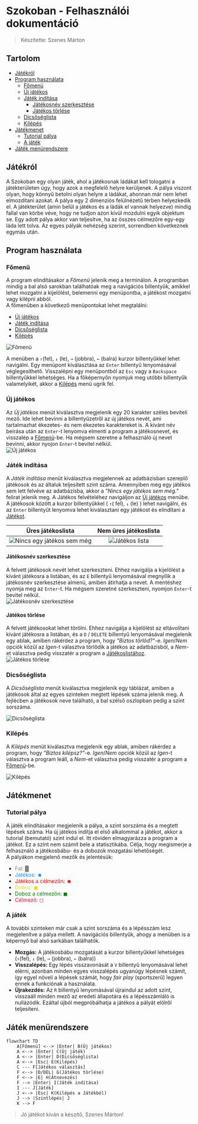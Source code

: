 # Szokoban - Felhasználói dokumentáció

> Készítette: Szenes Márton

## Tartolom

- [Játékról](#játékról)
- [Program használata](#program-használata)
  - [Főmenü](#főmenü)
  - [Új játékos](#új-játékos)
  - [Játék indítása](#játék-indítása)
    - [Játékosnév szerkesztése](#játékosnév-szerkesztése)
    - [Játékos törlése](#játékos-törlése)
  - [Dicsőséglista](#dicsőséglista)
  - [Kilépés](#kilépés)
- [Játékmenet](#játékmenet)
  - [Tutorial pálya](#tutorial-pálya)
  - [A játék](#a-játék)
- [Játék menürendszere](#játék-menürendszere)

## Játékról

A Szokoban egy olyan játék, ahol a játékosnak ládákat kell tologatni a játékterületen úgy, hogy azok a megfelelő helyre kerüljenek. A pálya viszont olyan, hogy könnyű betolni olyan helyre a ládákat, ahonnan már nem lehet elmozdítani azokat. A pálya egy 2 dimenziós felülnézetű térben helyezkedik el. A játékterület (amin belül a játékos és a ládák el vannak helyezve) mindig fallal van körbe véve, hogy ne tudjon azon kívül mozdulni egyik objektum se. Egy adott pálya akkor van teljesítve, ha az összes célmezőre egy-egy láda lett tolva. Az egyes pályák nehézség szerint, sorrendben következnek egymás után.

## Program használata

### Főmenü

A program elindításakor a _Főmenü_ jelenik meg a terminálon. A programban mindig a bal alsó sarokban találhatóak meg a navigációs billentyűk, amikkel lehet mozgatni a kijelölést, belemenni egy menüpontba, a játékost mozgatni vagy kilépni abból.  
A főmenüben a következő menüpontokat lehet megtalálni:

- [Új játékos](#új-játékos)
- [Játék indítása](#játék-indítása)
- [Dicsőséglista](#dicsőséglista)
- [Kilépés](#kilépés)

![Főmenü](./docs/mainmenu.PNG "Főmenü képernyőkép")

A menüben a `↑`(fel), `↓` (le), `→` (jobbra), `←` (balra) kurzor billentyűkkel lehet navigálni. Egy menüpont kiválasztása az `Enter` billentyű lenyomásával véglegesíthető. Visszalépni egy menüpontból az `Esc` vagy a `Backspace` billentyűkkel lehetséges. Ha a főképernyőn nyomjuk meg utóbbi billentyűk valamelyikét, akkor a [Kilépés](#kilépés) menü ugrik fel.

### Új játékos

Az _Új játékos_ menüt kiválasztva megjelenik egy 20 karakter széles beviteli mező. Ide lehet bevinni a billentyűzetről az új játékos nevét, ami tartalmazhat ékezetes- és nem ékezetes karaktereket is. A kívánt név beírása után az `Enter`-t lenyomva elmenti a program a játékosnevet, és visszalép a [Főmenü](#főmenü)-be. Ha mégsem szeretne a felhasználó új nevet bevinni, akkor nyojon `Enter`-t bevitel nélkül.  
![Új játékos](./docs/addnewplayer.PNG "Új játékos képernyőkép")

### Játék indítása

A _Játék indítása_ menüt kiválasztva megjelennek az adatbázisban szereplő játékosok és az általuk teljesített szint száma. Amennyiben még egy játékos sem lett felvéve az adatbázisba, akkor a _"Nincs egy játékos sem még."_ felirat jelenik meg. A Játékos felvételéhez navigáljon az [Új játékos](#új-játékos) menübe. A játékosok között a kurzor billentyűkkel ( `↑`( fel), `↓` (le) ) lehet navigálni, és az `Enter` billentyűt lenyomva lehet kiválasztani egy játékost és elindítani a [Játékot](#játékmenet).

|                                   Üres játékoslista                                   |                 Nem üres játékoslista                  |
| :-----------------------------------------------------------------------------------: | :----------------------------------------------------: |
| ![Nincs egy játékos sem még](./docs/noexistingplayer.PNG "Nincs egy játékos sem még") | ![Játékos lista](./docs/playerlist.PNG "Játékoslista") |

#### Játékosnév szerkesztése

A felvett játékosok nevét lehet szerkeszteni. Ehhez navigálja a kijelölést a kívánt játékosra a listában, és az `E` billentyű lenyomásával megnyílik a játékosnév szerkesztése almenü, amiben átírhatja a nevet. A mentéshez nyomja meg az `Enter`-t. Ha mégsem szeretné szerkeszteni, nyomjon `Enter`-t bevitel nélkül.  
![Játékosnév szerkesztése](./docs/editplayer.PNG "Játékosnév szerkesztése")

#### Játékos törlése

A felvett játékosokat lehet törölni. Ehhez navigálja a kijelölést az eltávolítani kívánt játékosra a listában, és a `D` / `DELETE` billentyű lenyomásával megjelenik egy ablak, amiben rákérdez a program, hogy _"Biztos törlöd?"_-e. _Igen_/_Nem_ opciók közül az _Igen_-t választva törlődik a játékos az adatbázisból, a _Nem_-et választva pedig visszatér a program a [Játékoslistához](#játék-indítása).  
![Játékos törlése](./docs/deleteplayer.PNG "Játékos törlése")

### Dicsőséglista

A _Dicsőséglista_ menüt kiválasztva megjelenik egy táblázat, amiben a játékosok által az egyes szinteken megtett lépések száma jelenik meg. A fejlécben a játékosok neve található, a bal szélső oszlopban pedig a szint sorszáma.

![Dicsőséglista](./docs/ranklist.png "Dicsőséglista")

### Kilépés

A _Kilépés_ menüt kiválasztva megjelenik egy ablak, amiben rákérdez a program, hogy _"Biztos kilépsz?"_-e. _Igen_/_Nem_ opciók közül az _Igen_-t választva a program leáll, a _Nem_-et választva pedig visszatér a program a [Főmenü](#főmenü)-be.

![Kilépés](./docs/exitmenu.PNG "Kilépési ablak")

## Játékmenet

### Tutorial pálya

A játék elindításakor megjelenik a pálya, a szint sorszáma és a megtett lépések száma. Ha új játékos indítja el első alkalommal a játékot, akkor a tutorial (bemutató) szint indul el. Itt röviden elmagyarázza a program a játékot. Ez a szint nem számít bele a statisztikába. Célja, hogy megismerje a felhasználó a játékosbábu- és a dobozok mozgatási lehetőségét.  
A pályákon megjelenő mezők és jelentésük:

- <span style="color: gray">Fal: █</span>
- <span style="color: dodgerblue">Játékos: ☻</span>
- <span style="color: red">Játékos a célmezőn: ☻</span>
- <span style="color: gold">Doboz: ◼</span>
- <span style="color: green">Doboz a célmezőn: ◼</span>
- <span style="color: crimson">Célmező: ◻</span>

### A játék

A további szinteken már csak a szint sorszáma és a lépésszám lesz megjelenítve a pálya mellett. A navigációs billentyűk, ahogy a menüben is a képernyő bal alsó sarkában találhatók.

- **Mozgás:** A játékosbábu mozgatását a kurzor billentyűkkel lehetséges (`↑`(fel), `↓` (le), `→` (jobbra), `←` (balra))
- **Visszalépés:** Egy lépés visszavonását a `V` billentyű lenyomásával lehet elérni, azonban minden egyes visszalépés ugyanúgy lépésnek számít, így egyel növeli a lépések számát, hogy _fair play_ (sportszerű) legyen ennek a funkciónak a használata.
- **Újrakezdés:** Az `R` billentyű lenyomásával újraindul az adott szint, visszaáll minden mező az eredeti állapotára és a lépésszámláló is nullázódik. Ezáltal újból megpróbálhatja a játékos a pályát elölről teljesíteni.

## Játék menürendszere

<!--![Folyamatábra](./docs/menuflowchard.png "Menürendszer folyamatábra")-->

```mermaid
flowchart TD
    A[Főmenü] <--> |Enter| B(Új játékos)
    A <--> |Enter| C(Új játék)
    A <--> |Enter| D(Dicsőséglista)
    A <--> |Esc| E(Kilépés)
    C --- F[Játékos választás]
    F <--> |D/DEL| G(Játékos törlése)
    F <--> |E| H(Átnevezés)
    F --> |Enter| I(Játék indítása)
    I --- J[Játék]
    J <--> |Esc| K(Kilépés a Játékból)
    J --> |Szintlépés| J
    K --> F
```

> Jó játékot kíván a készítő, Szenes Márton!
